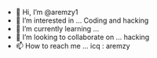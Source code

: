 - 👋 Hi, I’m @aremzy1
- 👀 I’m interested in ... Coding and hacking 
- 🌱 I’m currently learning ...
- 💞️ I’m looking to collaborate on ... hacking
- 📫 How to reach me ... icq : aremzy

<!---
aremzy1/aremzy1 is a ✨ special ✨ repository because its `README.md` (this file) appears on your GitHub profile.
You can click the Preview link to take a look at your changes.
--->
